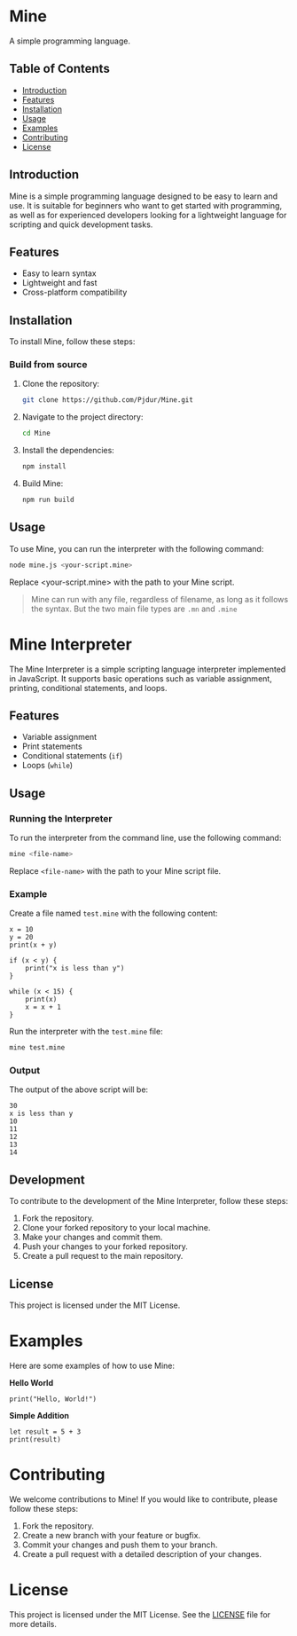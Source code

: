 # Mine

A simple programming language.

## Table of Contents
- [Introduction](#introduction)
- [Features](#features)
- [Installation](#installation)
- [Usage](#usage)
- [Examples](#examples)
- [Contributing](#contributing)
- [License](#license)

## Introduction
Mine is a simple programming language designed to be easy to learn and use. It is suitable for beginners who want to get started with programming, as well as for experienced developers looking for a lightweight language for scripting and quick development tasks.

## Features
- Easy to learn syntax
- Lightweight and fast
- Cross-platform compatibility

## Installation
To install Mine, follow these steps:

### Build from source

1. Clone the repository:
    ```bash
    git clone https://github.com/Pjdur/Mine.git
    ```

2. Navigate to the project directory:
    ```bash
    cd Mine
    ```

3. Install the dependencies:
    ```bash
    npm install
    ```
4. Build Mine:
    ```bash
    npm run build
    ```

## Usage
To use Mine, you can run the interpreter with the following command:

```bash
node mine.js <your-script.mine>
```
Replace <your-script.mine> with the path to your Mine script.

> Mine can run with any file, regardless of filename, as long as it follows the syntax. But the two main file types are `.mn` and `.mine`

# Mine Interpreter

The Mine Interpreter is a simple scripting language interpreter implemented in JavaScript. It supports basic operations such as variable assignment, printing, conditional statements, and loops.

## Features

- Variable assignment
- Print statements
- Conditional statements (`if`)
- Loops (`while`)

## Usage

### Running the Interpreter

To run the interpreter from the command line, use the following command:

```sh
mine <file-name>
```

Replace `<file-name>` with the path to your Mine script file.

### Example

Create a file named `test.mine` with the following content:

```plaintext
x = 10
y = 20
print(x + y)

if (x < y) {
    print("x is less than y")
}

while (x < 15) {
    print(x)
    x = x + 1
}
```

Run the interpreter with the `test.mine` file:

```sh
mine test.mine
```

### Output

The output of the above script will be:

```
30
x is less than y
10
11
12
13
14
```

## Development

To contribute to the development of the Mine Interpreter, follow these steps:

1. Fork the repository.
2. Clone your forked repository to your local machine.
3. Make your changes and commit them.
4. Push your changes to your forked repository.
5. Create a pull request to the main repository.

## License

This project is licensed under the MIT License.

# Examples
Here are some examples of how to use Mine:

**Hello World**

```mine
print("Hello, World!")
```

**Simple Addition**
```mine
let result = 5 + 3
print(result)
```

# Contributing
We welcome contributions to Mine! If you would like to contribute, please follow these steps:

1. Fork the repository.
2. Create a new branch with your feature or bugfix.
3. Commit your changes and push them to your branch.
4. Create a pull request with a detailed description of your changes.

# License
This project is licensed under the MIT License. See the [LICENSE](LICENSE.md) file for more details.
